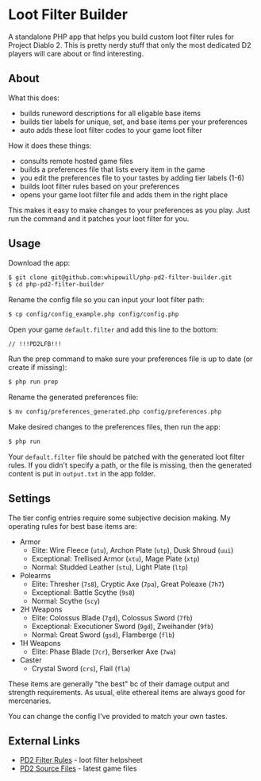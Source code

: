 # Loot Filter Builder

A standalone PHP app that helps you build custom loot filter rules for Project Diablo 2.  This is pretty nerdy stuff that only the most dedicated D2 players will care about or find interesting.

## About

What this does:

- builds runeword descriptions for all eligable base items
- builds tier labels for unique, set, and base items per your preferences
- auto adds these loot filter codes to your game loot filter

How it does these things:

- consults remote hosted game files
- builds a preferences file that lists every item in the game
- you edit the preferences file to your tastes by adding tier labels (1-6)
- builds loot filter rules based on your preferences
- opens your game loot filter file and adds them in the right place

This makes it easy to make changes to your preferences as you play.  Just run the command and it patches your loot filter for you.

## Usage

Download the app:

```bash
$ git clone git@github.com:whipowill/php-pd2-filter-builder.git
$ cd php-pd2-filter-builder
```

Rename the config file so you can input your loot filter path:

```bash
$ cp config/config_example.php config/config.php
```

Open your game ``default.filter`` and add this line to the bottom:

```
// !!!PD2LFB!!!
```

Run the prep command to make sure your preferences file is up to date (or create if missing):

```bash
$ php run prep
```

Rename the generated preferences file:

```bash
$ mv config/preferences_generated.php config/preferences.php
```

Make desired changes to the preferences files, then run the app:

```bash
$ php run
```

Your ``default.filter`` file should be patched with the generated loot filter rules.  If you didn't specify a path, or the file is missing, then the generated content is put in ``output.txt`` in the app folder.

## Settings

The tier config entries require some subjective decision making.  My operating rules for best base items are:

- Armor
	- Elite:  Wire Fleece (``utu``), Archon Plate (``utp``), Dusk Shroud (``uui``)
	- Exceptional: Trellised Armor (``xtu``), Mage Plate (``xtp``)
	- Normal: Studded Leather (``stu``), Light Plate (``ltp``)
- Polearms
	- Elite: Thresher (``7s8``), Cryptic Axe (``7pa``), Great Poleaxe (``7h7``)
	- Exceptional: Battle Scythe (``9s8``)
	- Normal: Scythe (``scy``)
- 2H Weapons
	- Elite: Colossus Blade (``7gd``), Colossus Sword (``7fb``)
	- Exceptional: Executioner Sword (``9gd``), Zweihander (``9fb``)
	- Normal: Great Sword (``gsd``), Flamberge (``flb``)
- 1H Weapons
	- Elite: Phase Blade (``7cr``), Berserker Axe (``7wa``)
- Caster
	- Crystal Sword (``crs``), Flail (``fla``)

These items are generally "the best" bc of their damage output and strength requirements.  As usual, elite ethereal items are always good for mercenaries.

You can change the config I've provided to match your own tastes.

## External Links

- [PD2 Filter Rules](https://wiki.projectdiablo2.com/wiki/Item_Filtering#Item_Codes) - loot filter helpsheet
- [PD2 Source Files](https://github.com/BetweenWalls/PD2-Singleplayer/tree/main/Diablo%20II/ProjectD2/data/global/excel/modpacks/official) - latest game files